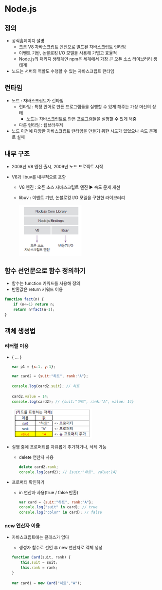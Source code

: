 # Node.js

## 정의

- 공식홈페이지 설명
  - 크롬 V8 자바스크립트 엔진으로 빌드된 자바스크립트 런타임
  - 이벤트 기반, 논블로킹 I/O 모델을 사용해 가볍고 효율적
  - Node.js의 패키지 생태계인 npm은 세계에서 가장 큰 오픈 소스 라이브러리 생태계
- 노드는 서버의 역할도 수행할 수 있는 자바스크립트 런타임

## 런타임

- 노드 : 자바스크립트가 런타임
  - 런타임 : 특정 언어로 만든 프로그램들을 실행할 수 있게 해주는 가상 머신의 상태
    - 노드는 자바스크립트로 만든 프로그램들을 실행할 수 있게 해줌
  - 다른 런타임 : 웹브라우저
- 노드 이전에 다양한 자바스크립트 런타임을 만들기 위한 시도가 있었으나 속도 문제로 실패

## 내부 구조

- 2008년 V8 엔진 출시, 2009년 노드 프로젝트 시작

- V8과 libuv를 내부적으로 포함

  - V8 엔진 : 오픈 소스 자바스크립트 엔진 :arrow_forward: 속도 문제 개선

  - libuv : 이벤트 기반, 논블로킹 I/O 모델을 구현한 라이브러리

    ![1568081812202](../../typora_images/1568081812202.png)

## 함수 선언문으로 함수 정의하기

- 함수는 function 키워드를 사용해 정의
- 반환값은 return 키워드 이용

~~~js
function fact(n) {
    if (n<=1) return n;
    return n*fact(n-1);
}
~~~

## 객체 생성법

### 리터럴 이용

- { ... }

  ~~~js
  var p1 = {x:1, y:1};
  ~~~

  ~~~js
  var card2 = {suit:"하트", rank:"A"};
  
  console.log(card2.suit); // 하트
  
  card2.value = 14;
  console.log(card2); // {suit:"하트", rank:"A", value: 14}
  ~~~

  ![1568082801434](../../typora_images/1568082801434.png)

- 실행 중에 프로퍼티를 자유롭게 추가하거나, 삭제 가능

  - delete 연산자 사용

    ~~~js
    delete card2.rank;
    console.log(card2); // {suit:"하트", value:14}
    ~~~

- 프로퍼티 확인하기

  - in 연산자 사용(true / false 반환)

    ~~~js
    var card = {suit:"하트", rank:"A"};
    console.log("suit" in card); // true
    console.log("color" in card); // false
    ~~~

### new 연산자 이용

- 자바스크립트에는 클래스가 없다

  - 생성자 함수로 선언 후 new 연산자로 객체 생성

  ~~~js
  function Card(suit, rank) {
      this.suit = suit;
      this.rank = rank;
  }
  
  var card1 = new Card("하트","A");
  ~~~

  